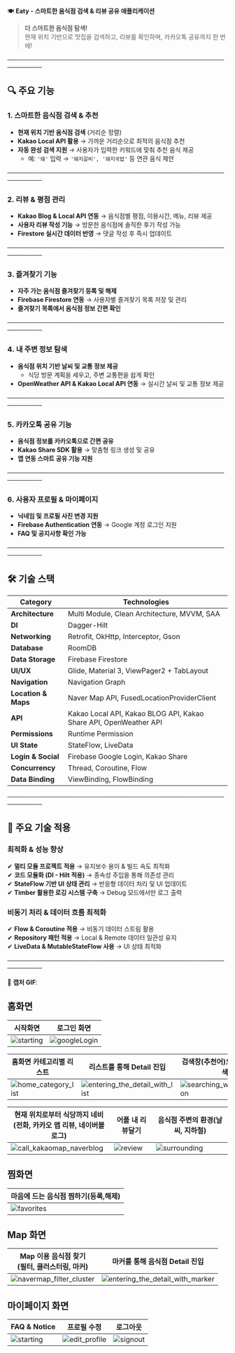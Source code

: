 🍽️ **Eaty - 스마트한 음식점 검색 & 리뷰 공유 애플리케이션**  

> **더 스마트한 음식점 탐색!**  
> 현재 위치 기반으로 맛집을 검색하고, 리뷰를 확인하며, 카카오톡 공유까지 한 번에!  

──────────────────────────────────────────────────────────  

## 🔍 **주요 기능**  

### 1️. **스마트한 음식점 검색 & 추천**  
- **현재 위치 기반 음식점 검색** (거리순 정렬)  
- **Kakao Local API 활용** → 가까운 거리순으로 최적의 음식점 추천  
- **자동 완성 검색 지원** → 사용자가 입력한 키워드에 맞춰 추천 음식 제공  
  - 예: `'돼'` 입력 → `'돼지갈비', '돼지국밥'` 등 연관 음식 제안  

──────────────────────────────────────────────────────────  
  
### 2️. **리뷰 & 평점 관리**  
- **Kakao Blog & Local API 연동** → 음식점별 평점, 이용시간, 메뉴, 리뷰 제공  
- **사용자 리뷰 작성 기능** → 방문한 음식점에 솔직한 후기 작성 가능  
- **Firestore 실시간 데이터 반영** → 댓글 작성 후 즉시 업데이트  

──────────────────────────────────────────────────────────  

### 3️. **즐겨찾기 기능**  
- **자주 가는 음식점 즐겨찾기 등록 및 해제**  
- **Firebase Firestore 연동** → 사용자별 즐겨찾기 목록 저장 및 관리  
- **즐겨찾기 목록에서 음식점 정보 간편 확인**  

──────────────────────────────────────────────────────────  

### 4️. **내 주변 정보 탐색**  
- **음식점 위치 기반 날씨 및 교통 정보 제공**  
  - 식당 방문 계획을 세우고, 주변 교통편을 쉽게 확인  
- **OpenWeather API & Kakao Local API 연동** → 실시간 날씨 및 교통 정보 제공  

──────────────────────────────────────────────────────────  

### 5️. **카카오톡 공유 기능**  
- **음식점 정보를 카카오톡으로 간편 공유**  
- **Kakao Share SDK 활용** → 맞춤형 링크 생성 및 공유  
- **앱 연동 스마트 공유 기능 지원**  

──────────────────────────────────────────────────────────  

### 6️. **사용자 프로필 & 마이페이지**  
- **닉네임 및 프로필 사진 변경 지원**  
- **Firebase Authentication 연동** → Google 계정 로그인 지원  
- **FAQ 및 공지사항 확인 가능**  

──────────────────────────────────────────────────────────  

## 🛠 **기술 스택**  

| **Category**            | **Technologies**  |
|-------------------------|-----------------------------------------------|
| **Architecture**        | Multi Module, Clean Architecture, MVVM, SAA  |
| **DI**                 | Dagger-Hilt                                  |
| **Networking**         | Retrofit, OkHttp, Interceptor, Gson          |
| **Database**           | RoomDB                                       |
| **Data Storage**       | Firebase Firestore                           |
| **UI/UX**              | Glide, Material 3, ViewPager2 + TabLayout   |
| **Navigation**         | Navigation Graph                             |
| **Location & Maps**    | Naver Map API, FusedLocationProviderClient  |
| **API**                | Kakao Local API, Kakao BLOG API, Kakao Share API, OpenWeather API |
| **Permissions**        | Runtime Permission                           |
| **UI State**           | StateFlow, LiveData                         |
| **Login & Social**     | Firebase Google Login, Kakao Share          |
| **Concurrency**        | Thread, Coroutine, Flow                     |
| **Data Binding**       | ViewBinding, FlowBinding                    |

──────────────────────────────────────────────────────────  

## 🚀 **주요 기술 적용**  

### **최적화 & 성능 향상**  
✔ **멀티 모듈 프로젝트 적용** → 유지보수 용이 & 빌드 속도 최적화  
✔ **코드 모듈화 (DI - Hilt 적용)** → 종속성 주입을 통해 의존성 관리  
✔ **StateFlow 기반 UI 상태 관리** → 반응형 데이터 처리 및 UI 업데이트  
✔ **Timber 활용한 로깅 시스템 구축** → Debug 모드에서만 로그 출력  

### **비동기 처리 & 데이터 흐름 최적화**  
✔ **Flow & Coroutine 적용** → 비동기 데이터 스트림 활용  
✔ **Repository 패턴 적용** → Local & Remote 데이터 일관성 유지  
✔ **LiveData & MutableStateFlow 사용** → UI 상태 최적화  

──────────────────────────────────────────────────────────  

📌 **캡처 GIF**:  
## 홈화면

| **시작화면** | **로그인 화면** |
|----------------------------------|----------------------------------|
| ![starting](https://github.com/user-attachments/assets/dbb425aa-a2eb-4973-a9a5-fbe97b8560dc) |![googleLogin](https://github.com/user-attachments/assets/85778562-209d-4374-9e01-e6396b78382a)|


| **홈화면 카테고리별 리스트** | **리스트를 통해 Detail 진입** | **검색창(추천어)으로 음식점 검색** |
|----------------------------------|----------------------------------|--------------------------------|
| ![home_category_list](https://github.com/user-attachments/assets/ceca3c52-59e6-4861-b6d3-51417d530a2f) | ![entering_the_detail_with_list](https://github.com/user-attachments/assets/3287f423-f3fc-46ce-84e0-a07855814309) | ![searching_with_suggestion](https://github.com/user-attachments/assets/96cb54d8-0194-41da-b2d5-3e52374af4b3) |

| **현재 위치로부터 식당까지 네비 <br> (전화, 카카오 맵 리뷰, 네이버블로그)** | **어플 내 리뷰달기** | **음식점 주변의 환경(날씨, 지하철)**|
|----------------------------------|----------------------------------|---------------------------------------------------------------------|
| ![call_kakaomap_naverblog](https://github.com/user-attachments/assets/8d67f7d5-b5dc-4aae-ba34-e0752bbd60e5) |![review](https://github.com/user-attachments/assets/969bd27f-133a-47fe-b7f1-45e3180093be) | ![surrounding](https://github.com/user-attachments/assets/a6dd8f66-7fbf-4122-abf8-8575d7c38407) |

## 찜화면

| **마음에 드는 음식점 찜하기(등록,해제)** |
|----------------------------------|
| ![favorites](https://github.com/user-attachments/assets/bfcf78ed-7d1f-4faa-9e8a-62dfbb141fee) |

## Map 화면

| **Map 이용 음식점 찾기 <br> (필터, 클러스터링, 마커)** | **마커를 통해 음식점 Detail 진입** |
|----------------------------------|----------------------------------|
| ![navermap_filter_cluster](https://github.com/user-attachments/assets/eada105b-cc6f-4f7e-8778-6af1545e01d7) |![entering_the_detail_with_marker](https://github.com/user-attachments/assets/6de47a2b-3830-4090-b765-b097f4707577) |

## 마이페이지 화면

| **FAQ & Notice** | **프로필 수정** | **로그아웃** |
|----------------------------------|----------------------------------|------------------------------------------------|
| ![starting](https://github.com/user-attachments/assets/dbb425aa-a2eb-4973-a9a5-fbe97b8560dc) |![edit_profile](https://github.com/user-attachments/assets/b741abf0-eb45-4d07-9234-968e004daefc) | ![signout](https://github.com/user-attachments/assets/2f5d1b6f-7894-4003-9683-8c001aeb25e6) |

